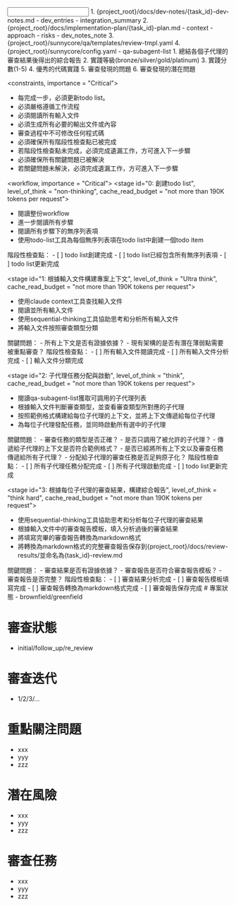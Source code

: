 <input>
  <context>
  1. {project_root}/docs/dev-notes/{task_id}-dev-notes.md
    - dev_entries
    - integration_summary
  2. {project_root}/docs/implementation-plan/{task_id}-plan.md
    - context
    - approach
    - risks
    - dev_notes_note
  </context>
  <templates>
  3. {project_root}/sunnycore/qa/templates/review-tmpl.yaml
  </templates>
  <subagent-list>
  4. {project_root}/sunnycore/config.yaml
    - qa-subagent-list
  </subagent-list>
</input>

<output>
1. 總結各個子代理的審查結果後得出的綜合報告
2. 實踐等級(bronze/silver/gold/platinum)
3. 實踐分數(1-5)
4. 優秀的代碼實踐
5. 審查發現的問題
6. 審查發現的潛在問題
</output>

<constraints, importance = "Critical">
- 每完成一步，必須更新todo list。
- 必須嚴格遵循工作流程
- 必須閱讀所有輸入文件
- 必須生成所有必要的輸出文件或內容
- 審查過程中不可修改任何程式碼
- 必須確保所有階段性檢查點已被完成
- 若階段性檢查點未完成，必須完成遺漏工作，方可進入下一步驟
- 必須確保所有關鍵問題已被解決
- 若關鍵問題未解決，必須完成遺漏工作，方可進入下一步驟
</constraints>

<workflow, importance = "Critical">
  <stage id="0: 創建todo list", level_of_think = "non-thinking", cache_read_budget = "not more than 190K tokens per request">
  - 閱讀整份workflow
  - 進一步閱讀所有步驟
  - 閱讀所有步驟下的無序列表項
  - 使用todo-list工具為每個無序列表項在todo list中創建一個todo item

  <checks>
    階段性檢查點：
    - [ ] todo list創建完成
    - [ ] todo list已經包含所有無序列表項
    - [ ] todo list更新完成
  </checks>
  </stage>

  <stage id="1: 根據輸入文件構建專案上下文", level_of_think = "Ultra think", cache_read_budget = "not more than 190K tokens per request">
  - 使用claude context工具查找輸入文件
  - 閱讀並所有輸入文件
  - 使用sequential-thinking工具協助思考和分析所有輸入文件
  - 將輸入文件按照審查類型分類

  <questions>
    關鍵問題：
    - 所有上下文是否有證據依據？
    - 現有架構的是否有潛在薄弱點需要被重點審查？
  </questions>

  <checks>
    階段性檢查點：
    - [ ] 所有輸入文件閱讀完成
    - [ ] 所有輸入文件分析完成
    - [ ] 輸入文件分類完成
  </checks>
  </stage>

  <stage id="2: 子代理任務分配與啟動", level_of_think = "think", cache_read_budget = "not more than 190K tokens per request">
  - 閱讀qa-subagent-list獲取可調用的子代理列表
  - 根據輸入文件判斷審查類型，並查看審查類型所對應的子代理
  - 按照範例格式構建給每位子代理的上下文，並將上下文傳遞給每位子代理
  - 為每位子代理發配任務，並同時啟動所有選中的子代理

  <questions>
  關鍵問題：
  - 審查任務的類型是否正確？
  - 是否只調用了被允許的子代理？
  - 傳遞給子代理的上下文是否符合範例格式？
  - 是否已經將所有上下文以及審查任務傳遞給所有子代理？
  - 分配給子代理的審查任務是否足夠原子化？
  </questions>

  <checks>
  階段性檢查點：
  - [ ] 所有子代理任務分配完成
  - [ ] 所有子代理啟動完成
  - [ ] todo list更新完成
  </checks>
  </stage>

  <stage id="3: 根據每位子代理的審查結果，構建綜合報告", level_of_think = "think hard", cache_read_budget = "not more than 190K tokens per request">
  - 使用sequential-thinking工具協助思考和分析每位子代理的審查結果
  - 根據輸入文件中的審查報告模板，填入分析過後的審查結果
  - 將填寫完畢的審查報告轉換為markdown格式
  - 將轉換為markdown格式的完整審查報告保存到{project_root}/docs/review-results/並命名為{task_id}-review.md

  <questions>
    關鍵問題：
  - 審查結果是否有證據依據？
  - 審查報告是否符合審查報告模板？
  - 審查報告是否完整？
  </questions>

  <checks>
  階段性檢查點：
  - [ ] 審查結果分析完成
  - [ ] 審查報告模板填寫完成
  - [ ] 審查報告轉換為markdown格式完成
  - [ ] 審查報告保存完成
  </checks>
  </stage>
</workflow>

<example>
# 專案狀態
- brownfield/greenfield

# 審查狀態
- initial/follow_up/re_review

# 審查迭代
- 1/2/3/...

# 重點關注問題
- xxx
- yyy
- zzz

# 潛在風險
- xxx
- yyy
- zzz

# 審查任務
- xxx
- yyy
- zzz
</example>